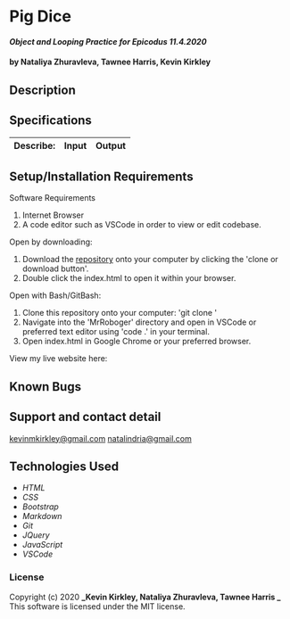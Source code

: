 # Pig Dice

#### _Object and Looping Practice for Epicodus 11.4.2020_

#### by Nataliya Zhuravleva, Tawnee Harris, Kevin Kirkley

## Description


## Specifications

| Describe:  | Input | Output |
| :-----------------------------------| :------------- | :------------- |





## Setup/Installation Requirements

Software Requirements
1. Internet Browser
2. A code editor such as VSCode in order to view or edit codebase. 

Open by downloading:
1. Download the [repository]() onto your computer by clicking the 'clone or download button'.
2. Double click the index.html to open it within your browser.

Open with Bash/GitBash:
1. Clone this repository onto your computer: 'git clone '
2. Navigate into the 'MrRoboger' directory and open in VSCode or preferred text editor using 'code .' in your terminal.
3. Open index.html in Google Chrome or your preferred browser. 

View my live website here: 


## Known Bugs




## Support and contact detail

<kevinmkirkley@gmail.com>
<natalindria@gmail.com>

## Technologies Used 

* _HTML_
* _CSS_
* _Bootstrap_
* _Markdown_
* _Git_
* _JQuery_
* _JavaScript_
* _VSCode_


### License

Copyright (c) 2020 **_Kevin Kirkley, Nataliya Zhuravleva, Tawnee Harris _**
This software is licensed under the MIT license.